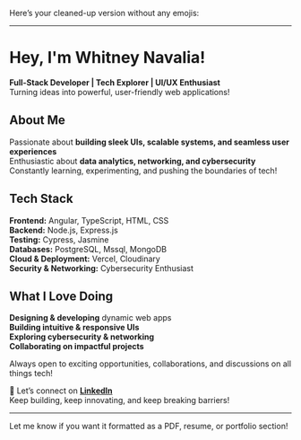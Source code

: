 Here’s your cleaned-up version without any emojis:

---

# Hey, I'm Whitney Navalia!  

**Full-Stack Developer | Tech Explorer | UI/UX Enthusiast**  
Turning ideas into powerful, user-friendly web applications!

## About Me  
Passionate about **building sleek UIs, scalable systems, and seamless user experiences**  
Enthusiastic about **data analytics, networking, and cybersecurity**  
Constantly learning, experimenting, and pushing the boundaries of tech!

## Tech Stack  
**Frontend:** Angular, TypeScript, HTML, CSS  
**Backend:** Node.js, Express.js  
**Testing:** Cypress, Jasmine  
**Databases:** PostgreSQL, Mssql, MongoDB  
**Cloud & Deployment:** Vercel, Cloudinary  
**Security & Networking:** Cybersecurity Enthusiast

## What I Love Doing  
**Designing & developing** dynamic web apps  
**Building intuitive & responsive UIs**  
**Exploring cybersecurity & networking**  
**Collaborating on impactful projects**

Always open to exciting opportunities, collaborations, and discussions on all things tech!

📩 Let’s connect on **[LinkedIn](https://www.linkedin.com/in/whitney-navalia-818058276)**  
Keep building, keep innovating, and keep breaking barriers!

---

Let me know if you want it formatted as a PDF, resume, or portfolio section!
